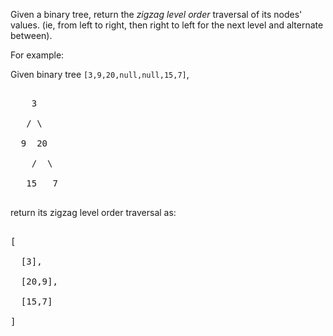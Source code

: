 
Given a binary tree, return the *zigzag level order* traversal of its nodes' values. (ie, from left to right, then right to left for the next level and alternate between).


For example:<br />
Given binary tree `[3,9,20,null,null,15,7]`,<br />
<pre>
    3
   / \
  9  20
    /  \
   15   7
</pre>



return its zigzag level order traversal as:<br />
<pre>
[
  [3],
  [20,9],
  [15,7]
]
</pre>

